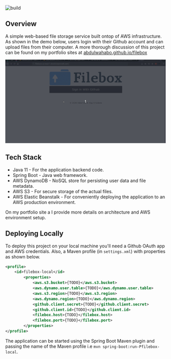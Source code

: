 ![build](https://github.com/abdulwahabO/filebox/workflows/build/badge.svg)

## Overview

A simple web-based file storage service built ontop of AWS infrastructure. As shown in the demo below, users login
 with their Github account and can upload files from their computer. A more thorough discussion of this project can be
  found on my portfolio sites at [abdulwahabo.github.io/filebox](https://abdulwahabo.github.io/filebox) 
  
![](filebox-demo.gif)

## Tech Stack

* Java 11 - For the application backend code.
* Spring Boot - Java web framework.
* AWS DynamoDB - NoSQL store for persisting user data and file metadata.
* AWS S3 - For secure storage of the actual files.
* AWS Elastic Beanstalk - For conveniently deploying the application to an AWS production environment.

On my portfolio site a I provide more details on architecture and AWS environment setup.

## Deploying Locally

To deploy this project on your local machine you'll need a Github OAuth app and AWS credentials. Also, a Maven
 profile (in `settings.xml`) with properties as shown below. 
 
```xml
<profile>
    <id>filebox-local</id>
	    <properties>
		    <aws.s3.bucket>{TODO}</aws.s3.bucket>
		    <aws.dynamo.user.table>{TODO}</aws.dynamo.user.table>
		    <aws.s3.region>{TODO}</aws.s3.region>
		    <aws.dynamo.region>{TODO}</aws.dynamo.region>
		    <github.client.secret>{TODO}</github.client.secret>
		    <github.client.id>{TODO}</github.client.id>
		    <filebox.host>{TODO}</filebox.host>
		    <filebox.port>{TODO}</filebox.port>	
	    </properties>
</profile>
```

The application can be started using the Spring Boot Maven plugin and passing the name of the Maven profile i.e 
`mvn spring-boot:run-Pfilebox-local`.
 